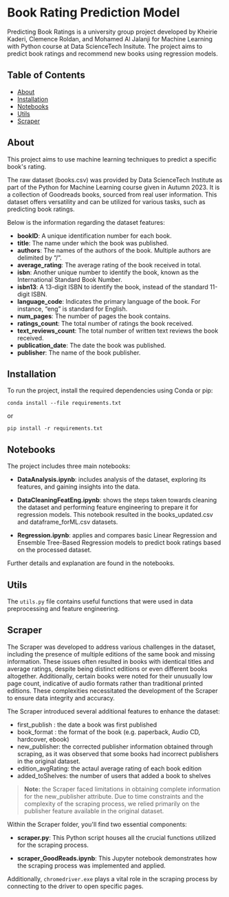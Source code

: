 # Book Rating Prediction Model
Predicting Book Ratings is a university group project developed by Kheirie Kaderi, Clemence Roldan, and Mohamed Al Jalanji for Machine Learning with Python course at Data ScienceTech Insitute. The project aims to predict book ratings and recommend new books using regression models.
## Table of Contents
- [About](#about)
- [Installation](#installation)
- [Notebooks](#notebooks)
- [Utils](#utils)
- [Scraper](#scraper)

## About
This project aims to use machine learning techniques to predict a specific book's rating.

The raw dataset (books.csv) was provided by Data ScienceTech Institute as part of the Python for Machine Learning course given in Autumn 2023. It is a collection of Goodreads books, sourced from real user information. This dataset offers versatility and can be utilized for various tasks, such as predicting book ratings.

Below is the information regarding the dataset features:

- **bookID**: A unique identification number for each book.
- **title**: The name under which the book was published.
- **authors**: The names of the authors of the book. Multiple authors are delimited by “/”.
- **average_rating**: The average rating of the book received in total.
- **isbn**: Another unique number to identify the book, known as the International Standard Book Number.
- **isbn13**: A 13-digit ISBN to identify the book, instead of the standard 11-digit ISBN.
- **language_code**: Indicates the primary language of the book. For instance, “eng” is standard for English.
- **num_pages**: The number of pages the book contains.
- **ratings_count**: The total number of ratings the book received.
- **text_reviews_count**: The total number of written text reviews the book received.
- **publication_date**: The date the book was published.
- **publisher**: The name of the book publisher.

## Installation

To run the project, install the required dependencies using Conda or pip:

```
conda install --file requirements.txt
```
or 

```
pip install -r requirements.txt
```
## Notebooks

The project includes three main notebooks:

- **DataAnalysis.ipynb**: includes analysis of the dataset, exploring its features, and gaining insights into the data.

- **DataCleaningFeatEng.ipynb**: shows the steps taken towards cleaning the dataset and performing feature engineering to prepare it for regression models. This notebook resulted in the books_updated.csv and dataframe_forML.csv datasets.

- **Regression.ipynb**: applies and compares basic Linear Regression and Ensemble Tree-Based Regression models to predict book ratings based on the processed dataset.

Further details and explanation are found in the notebooks.

## Utils

The `utils.py` file contains useful functions that were used in data preprocessing and feature engineering.

## Scraper

The Scraper was developed to address various challenges in the dataset, including the presence of multiple editions of the same book and missing information. These issues often resulted in books with identical titles and average ratings, despite being distinct editions or even different books altogether. Additionally, certain books were noted for their unusually low page count, indicative of audio formats rather than traditional printed editions. These complexities necessitated the development of the Scraper to ensure data integrity and accuracy.

The Scraper introduced several additional features to enhance the dataset:

- first_publish : the date a book was first published
- book_format : the format of the book (e.g. paperback, Audio CD, hardcover, ebook)
- new_publisher: the corrected publisher information obtained through scraping, as it was observed that some books had incorrect publishers in the original dataset.
- edition_avgRating: the actaul average rating of each book edition
- added_toShelves: the number of users that added a book to shelves

> **Note:** the Scraper faced limitations in obtaining complete information for the new_publisher attribute. Due to time constraints and the complexity of the scraping process, we relied primarily on the publisher feature available in the original dataset.

Within the Scraper folder, you'll find two essential components:

- **scraper.py**: This Python script houses all the crucial functions utilized for the scraping process.

- **scraper_GoodReads.ipynb**: This Jupyter notebook demonstrates how the scraping process was implemented and applied.

Additionally, `chromedriver.exe` plays a vital role in the scraping process by connecting to the driver to open specific pages.

